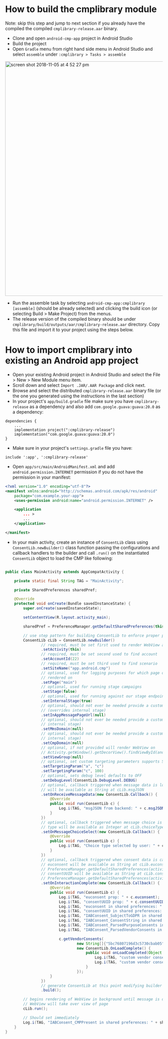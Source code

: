 # How to build the cmplibrary module
Note: skip this step and jump to next section if you already have the compiled the compiled `cmplibrary-release.aar` binary.

* Clone and open `android-cmp-app` project in Android Studio
* Build the project
* Open `Gradle` menu from right hand side menu in Android Studio and select `assemble` under `:cmplibrary > Tasks > assemble` 
<img width="747" alt="screen shot 2018-11-05 at 4 52 27 pm" src="https://user-images.githubusercontent.com/2576311/48029062-4c950000-e11b-11e8-8d6f-a50c9f37e25b.png">

* Run the assemble task by selecting `android-cmp-app:cmplibrary [assemble]` (should be already selected) and clicking the build icon (or selecting Build > Make Project) from the menus.
* The release version of the compiled binary should be under `cmplibrary/build/outputs/aar/cmplibrary-release.aar` directory. Copy this file and import it to your project using the steps below.
 
# How to import cmplibrary into existing an Android app project

* Open your existing Android project in Android Studio and select the File > New > New Module menu item.
* Scroll down and select `Import .JAR/.AAR Package` and click next.
* Browse and select the distributed `cmplibrary-release.aar` binary file (or the one you generated using the instructions in the last section)
 * In your project's `app/build.gradle` file make sure you have `cmplibrary-release` as a dependency and also add `com.google.guava:guava:20.0` as a dependency:
```
dependencies {
    ...
    implementation project(":cmplibrary-release")
    implementation("com.google.guava:guava:20.0")
}
```

* Make sure in your project's `settings.gradle` file you have:
```
include ':app', ':cmplibrary-release'
```

* Open `app/src/main/AndroidManifest.xml` and add `android.permission.INTERNET` permission if you do not have the permission in your manifest:
```xml
<?xml version="1.0" encoding="utf-8"?>
<manifest xmlns:android="http://schemas.android.com/apk/res/android"
    package="com.example.your-app">
    <uses-permission android:name="android.permission.INTERNET" />

    <application
        ... > 
        ...
    </application>

</manifest>
```

* In your main activity, create an instance of `ConsentLib` class using `ConsentLib.newBuilder()` class function passing the configurations and callback handlers to the builder and call `.run()` on the instantiated `ConsentLib` object to load the CMP like following:
```java

public class MainActivity extends AppCompatActivity {

    private static final String TAG = "MainActivity";

    private SharedPreferences sharedPref;

    @Override
    protected void onCreate(Bundle savedInstanceState) {
        super.onCreate(savedInstanceState);

        setContentView(R.layout.activity_main);

        sharedPref = PreferenceManager.getDefaultSharedPreferences(this);

        // use step pattern for building ConsentLib to enforce proper parameters
        ConsentLib cLib = ConsentLib.newBuilder()
                // required, must be set first used to render WebView and save consent data
                .setActivity(this)
                // required, must be set second used to find account
                .setAccountId(22)
                // required, must be set third used to find scenario
                .setSiteName("app.android.cmp")
                // optional, used for logging purposes for which page of the app the consent lib was
                // rendered on
                .setPage("main")
                // optional, used for running stage campaigns
                .setStage(false)
                // optional, used for running against our stage endpoints
                .setInternalStage(true)
                // optional, should not ever be needed provide a custom url for the messaging page
                // (overrides internal stage)
                .setInAppMessagePageUrl(null)
                // optional, should not ever be needed provide a custom domain for mms (overrides
                // internal stage)
                .setMmsDomain(null)
                // optional, should not ever be needed provide a custom domain for cmp (overrides
                // internal stage)
                .setCmpDomain(null)
                // optional, if not provided will render WebView on
                // Activity.getWindow().getDecorView().findViewById(android.R.id.content)
                .setViewGroup(null)
                // optional, set custom targeting parameters supports Strings and Integers
                .setTargetingParam("a", "c")
                .setTargetingParam("c", 100)
                // optional, sets debug level defaults to OFF
                .setDebugLevel(ConsentLib.DebugLevel.DEBUG)
                // optional, callback triggered when message data is loaded when called message data
                // will be available as String at cLib.msgJSON
                .setOnReceiveMessageData(new ConsentLib.Callback() {
                    @Override
                    public void run(ConsentLib c) {
                        Log.i(TAG, "msgJSON from backend: " + c.msgJSON);
                    }
                })
                // optional, callback triggered when message choice is selected when called choice
                // type will be available as Integer at cLib.choiceType
                .setOnMessageChoiceSelect(new ConsentLib.Callback() {
                    @Override
                    public void run(ConsentLib c) {
                        Log.i(TAG, "Choice type selected by user: " + c.choiceType.toString());
                    }
                })
                // optional, callback triggered when consent data is captured when called
                // euconsent will be available as String at cLib.euconsent and under
                // PreferenceManager.getDefaultSharedPreferences(activity).getString(EU_CONSENT_KEY, null);
                // consentUUID will be available as String at cLib.consentUUID and under
                // PreferenceManager.getDefaultSharedPreferences(activity).getString(CONSENT_UUID_KEY null);
                .setOnInteractionComplete(new ConsentLib.Callback() {
                    @Override
                    public void run(ConsentLib c) {
                        Log.i(TAG, "euconsent prop: " + c.euconsent);
                        Log.i(TAG, "consentUUID prop: " + c.consentUUID);
                        Log.i(TAG, "euconsent in shared preferences: " + sharedPref.getString(ConsentLib.EU_CONSENT_KEY, null));
                        Log.i(TAG, "consentUUID in shared preferences: " + sharedPref.getString(ConsentLib.CONSENT_UUID_KEY, null));
                        Log.i(TAG, "IABConsent_SubjectToGDPR in shared preferences: " + sharedPref.getString(ConsentLib.IAB_CONSENT_SUBJECT_TO_GDPR, null));
                        Log.i(TAG, "IABConsent_ConsentString in shared preferences: " + sharedPref.getString(ConsentLib.IAB_CONSENT_CONSENT_STRING, null));
                        Log.i(TAG, "IABConsent_ParsedPurposeConsents in shared preferences: " + sharedPref.getString(ConsentLib.IAB_CONSENT_PARSED_PURPOSE_CONSENTS, null));
                        Log.i(TAG, "IABConsent_ParsedVendorConsents in shared preferences: " + sharedPref.getString(ConsentLib.IAB_CONSENT_PARSED_VENDOR_CONSENTS, null));

                        c.getVendorConsents(
                                new String[]{"5bc76807196d3c5730cbab05", "5bc768d8196d3c5730cbab06"},
                                new ConsentLib.OnLoadComplete() {
                                    public void onLoadCompleted(Object result) {
                                        Log.i(TAG, "custom vendor consent 1: " + ((boolean[]) result)[0]);
                                        Log.i(TAG, "custom vendor consent 2: " + ((boolean[]) result)[1]);
                                    }
                                });
                    }
                })
                // generate ConsentLib at this point modifying builder will not do anything
                .build();

        // begins rendering of WebView in background until message is displayed at which point
        // WebView will take over view of page
        cLib.run();

        // Should set immediately
        Log.i(TAG, "IABConsent_CMPPresent in shared preferences: " + sharedPref.getString(ConsentLib.IAB_CONSENT_CMP_PRESENT, null));
    }
}
```
